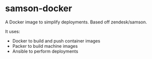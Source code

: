 # samson-docker

A Docker image to simplify deployments. Based off zendesk/samson.

It uses:

- Docker to build and push container images
- Packer to build machine images
- Ansible to perform deployments
